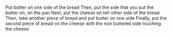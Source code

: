 Put butter on one side of the bread
Then, put the side that you put the butter on, on the pan
Next, put the cheese on teh other side of the bread.
Then, take another piece of bread and put butter on one side
Finally, put the second piece of bread on the cheese with the non buttered side touching the cheese
